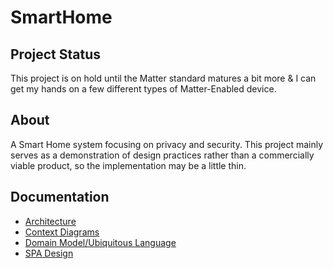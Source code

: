 # SmartHome

## Project Status

This project is on hold until the Matter standard matures a bit more & I can get my hands on a few different types of Matter-Enabled device.

## About

A Smart Home system focusing on privacy and security. This project mainly serves as a demonstration of design practices rather than a commercially viable product, so the implementation may be a little thin.

## Documentation

- [Architecture](./Documentation/architecture.md)
- [Context Diagrams](./Documentation/c4-diagrams.md)
- [Domain Model/Ubiquitous Language](./Documentation/domain-model.md)
- [SPA Design](./Documentation/spa-design.md)
